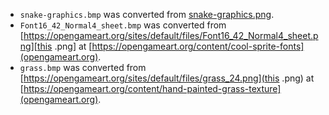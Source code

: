 
- `snake-graphics.bmp` was converted from 
[snake-graphics.png](https://github.com/rembound/Snake-Game-HTML5/blob/master/snake-graphics.png).
- `Font16_42_Normal4_sheet.bmp` was converted from
[https://opengameart.org/sites/default/files/Font16_42_Normal4_sheet.png][this .png]
at [https://opengameart.org/content/cool-sprite-fonts](opengameart.org).
- `grass.bmp` was converted from
[https://opengameart.org/sites/default/files/grass_24.png](this .png)
at [https://opengameart.org/content/hand-painted-grass-texture](opengameart.org).